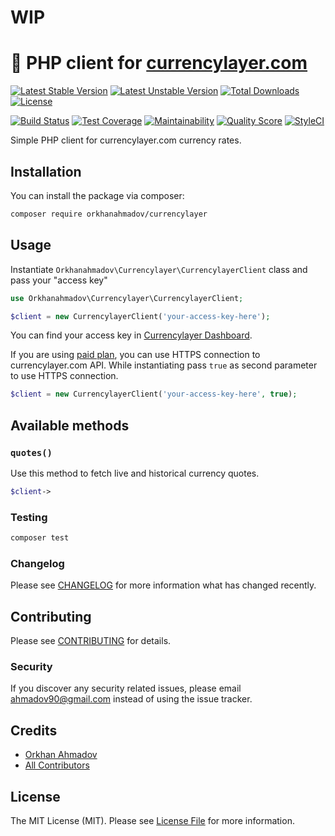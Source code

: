 # WIP

# :currency_exchange: PHP client for [currencylayer.com](https://currencylayer.com)

[![Latest Stable Version](https://poser.pugx.org/orkhanahmadov/currencylayer/v/stable)](https://packagist.org/packages/orkhanahmadov/currencylayer)
[![Latest Unstable Version](https://poser.pugx.org/orkhanahmadov/currencylayer/v/unstable)](https://packagist.org/packages/orkhanahmadov/currencylayer)
[![Total Downloads](https://img.shields.io/packagist/dt/orkhanahmadov/currencylayer)](https://packagist.org/packages/orkhanahmadov/currencylayer)
[![License](https://img.shields.io/github/license/orkhanahmadov/currencylayer.svg)](https://github.com/orkhanahmadov/currencylayer/blob/master/LICENSE.md)

[![Build Status](https://img.shields.io/travis/orkhanahmadov/currencylayer.svg)](https://travis-ci.org/orkhanahmadov/currencylayer)
[![Test Coverage](https://api.codeclimate.com/v1/badges/a914e880498f0baf6b70/test_coverage)](https://codeclimate.com/github/orkhanahmadov/currencylayer/test_coverage)
[![Maintainability](https://api.codeclimate.com/v1/badges/a914e880498f0baf6b70/maintainability)](https://codeclimate.com/github/orkhanahmadov/currencylayer/maintainability)
[![Quality Score](https://img.shields.io/scrutinizer/g/orkhanahmadov/currencylayer.svg)](https://scrutinizer-ci.com/g/orkhanahmadov/currencylayer)
[![StyleCI](https://github.styleci.io/repos/209733029/shield?branch=master)](https://github.styleci.io/repos/209733029)

Simple PHP client for currencylayer.com currency rates.

## Installation

You can install the package via composer:

```bash
composer require orkhanahmadov/currencylayer
```

## Usage

Instantiate `Orkhanahmadov\Currencylayer\CurrencylayerClient` class and pass your "access key"

```php
use Orkhanahmadov\Currencylayer\CurrencylayerClient;

$client = new CurrencylayerClient('your-access-key-here');
```

You can find your access key in [Currencylayer Dashboard](https://currencylayer.com/dashboard).

If you are using [paid plan](https://currencylayer.com/product), you can use HTTPS connection to currencylayer.com API.
While instantiating pass `true` as second parameter to use HTTPS connection.

```php
$client = new CurrencylayerClient('your-access-key-here', true);
```

## Available methods

### `quotes()`

Use this method to fetch live and historical currency quotes.

```php
$client->
```

### Testing

``` bash
composer test
```

### Changelog

Please see [CHANGELOG](CHANGELOG.md) for more information what has changed recently.

## Contributing

Please see [CONTRIBUTING](CONTRIBUTING.md) for details.

### Security

If you discover any security related issues, please email ahmadov90@gmail.com instead of using the issue tracker.

## Credits

- [Orkhan Ahmadov](https://github.com/orkhanahmadov)
- [All Contributors](../../contributors)

## License

The MIT License (MIT). Please see [License File](LICENSE.md) for more information.
